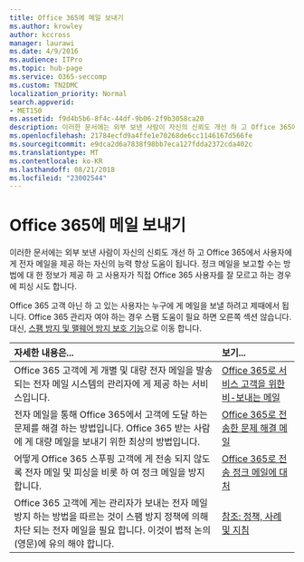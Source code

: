 ```yaml
---
title: Office 365에 메일 보내기
ms.author: krowley
author: kccross
manager: laurawi
ms.date: 4/9/2016
ms.audience: ITPro
ms.topic: hub-page
ms.service: O365-seccomp
ms.custom: TN2DMC
localization_priority: Normal
search.appverid:
- MET150
ms.assetid: f9d4b5b6-8f4c-44df-9b06-2f9b3058ca20
description: 이러한 문서에는 외부 보낸 사람이 자신의 신뢰도 개선 하 고 Office 365에서 사용자에 게 전자 메일을 제공 하는 자신의 능력 향상 도움이 됩니다. 정크 메일을 보고할 수는 방법에 대 한 정보가 제공 하 고 사용자가 직접 Office 365 사용자를 잘 모르고 하는 경우에 피싱 시도 합니다.
ms.openlocfilehash: 21784ecfd9a4ffe1e70268de6cc1146167d566fe
ms.sourcegitcommit: e9dca2d6a7838f98bb7eca127fdda2372cda402c
ms.translationtype: MT
ms.contentlocale: ko-KR
ms.lasthandoff: 08/21/2018
ms.locfileid: "23002544"
---
```

# <a name="sending-mail-to-office-365"></a>Office 365에 메일 보내기

이러한 문서에는 외부 보낸 사람이 자신의 신뢰도 개선 하 고 Office 365에서 사용자에 게 전자 메일을 제공 하는 자신의 능력 향상 도움이 됩니다. 정크 메일을 보고할 수는 방법에 대 한 정보가 제공 하 고 사용자가 직접 Office 365 사용자를 잘 모르고 하는 경우에 피싱 시도 합니다.
  
Office 365 고객 아닌 하 고 있는 사용자는 누구에 게 메일을 보낼 하려고 제때에서 됩니다. Office 365 관리자 여야 하는 경우 스팸 도움이 필요 하면 오른쪽 섹션 않습니다. 대신, [스팸 방지 및 맬웨어 방지 보호 기능](http://technet.microsoft.com/library/93c6c227-7442-4293-b64d-ec8f15c928db.aspx)으로 이동 합니다.
  
|**자세한 내용은...**|**보기...**|
|:-----|:-----|
|Office 365 고객에 게 개별 및 대량 전자 메일을 발송 되는 전자 메일 시스템의 관리자에 게 제공 하는 서비스입니다.  <br/> |[Office 365로 서비스 고객을 위한 비-보내는 메일](services-for-non-customers.md) <br/> |
|전자 메일을 통해 Office 365에서 고객에 도달 하는 문제를 해결 하는 방법입니다. Office 365 받는 사람에 게 대량 메일을 보내기 위한 최상의 방법입니다.  <br/> |[Office 365로 전송한 문제 해결 메일](troubleshooting-mail-sent-to-office-365.md) <br/> |
|어떻게 Office 365 스푸핑 고객에 게 전송 되지 않도록 전자 메일 및 피싱을 비롯 하 여 정크 메일을 방지 합니다.  <br/> |[Office 365로 전송 정크 메일에 대처](fighting-junk-email.md) <br/> |
|Office 365 고객에 게는 관리자가 보내는 전자 메일 방지 하는 방법을 따르는 것이 스팸 방지 정책에 의해 차단 되는 전자 메일을 필요 합니다. 이것이 법적 논의 (영문)에 유의 해야 합니다.  <br/> |[참조: 정책, 사례 및 지침](reference-policies-practices-and-guidelines.md) <br/> |
   

